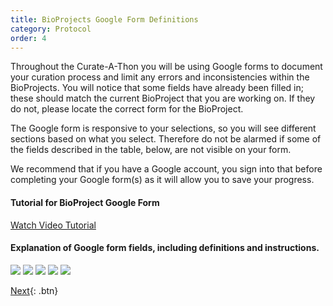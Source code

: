 ```yaml
---
title: BioProjects Google Form Definitions
category: Protocol
order: 4
---
```


Throughout the Curate-A-Thon you will be using Google forms to document your curation process and limit any errors and inconsistencies within the BioProjects. You will notice that some fields have already been filled in; these should match the current BioProject that you are working on. If they do not, please locate the correct form for the BioProject.

The Google form is responsive to your selections, so you will see different sections based on what you select. Therefore do not be alarmed if some of the fields described in the table, below, are not visible on your form.

We recommend that if you have a Google account, you sign into that before completing your Google form(s) as it will allow you to save your progress.

#### Tutorial for BioProject Google Form
[Watch Video Tutorial](https://psu.mediaspace.kaltura.com/media/GEODE+Curate-A-ThonA+BioProject+Google+Form/1_7ifvwfrr)



#### Explanation of Google form fields, including definitions and instructions.

![](https://bdezray.github.io/Geode-Curate-A-Thon/images/BioProjectGoogleForm_1.png)
![](https://bdezray.github.io/Geode-Curate-A-Thon/images/BioProjectGoogleForm_2.png)
![](https://bdezray.github.io/Geode-Curate-A-Thon/images/BioProjectGoogleForm_3.png)
![](https://bdezray.github.io/Geode-Curate-A-Thon/images/BioProjectGoogleForm_4.png)
![](https://bdezray.github.io/Geode-Curate-A-Thon/images/BioProjectGooleForm_5.png)


[Next](https://bdezray.github.io/Geode-Curate-A-Thon/Protocol/Frequently%20Asked%20Questions%20(FAQ)/){: .btn}
